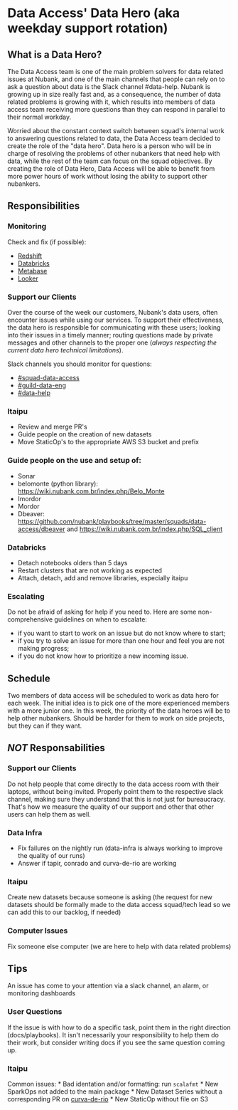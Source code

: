 # Data Access' Data Hero (aka weekday support rotation)

## What is a Data Hero?

The Data Access team is one of the main problem solvers for data related issues at Nubank, and one of the main channels that people can rely on to ask a question about data is the Slack channel #data-help. Nubank is growing up in size really fast and, as a consequence, the number of data related problems is growing with it, which results into members of data access team receiving more questions than they can respond in parallel to their normal workday. 

Worried about the constant context switch between squad's internal work to answering questions related to data, the Data Access team decided to create the role of the "data hero". Data hero is a person who will be in charge of resolving the problems of other nubankers that need help with data, while the rest of the team can focus on the squad objectives. By creating the role of Data Hero, Data Access will be able to benefit from more power hours of work without losing the ability to support other nubankers.

## Responsibilities

### Monitoring

Check and fix (if possible): 
 * [Redshift](https://console.aws.amazon.com/redshift/home?region=us-east-1#cluster-list:) 
 * [Databricks](https://nubank.cloud.databricks.com/#setting/clusters) 
 * [Metabase](https://console.aws.amazon.com/ec2/v2/home?region=us-east-1#Instances:search=metabase;sort=tag:Name)
 * [Looker](https://nubank.looker.com/admin)

### Support our Clients
Over the course of the week our customers, Nubank's data users, often encounter issues while using our services.
To support their effectiveness, the data hero is responsible for communicating with these users; looking into their issues in a timely manner; routing questions made by private messages and other channels to the proper one (_always respecting the current data hero technical limitations_).

Slack channels you should monitor for questions:

* [#squad-data-access](https://nubank.slack.com/messages/C84FAS7L6/)
* [#guild-data-eng](https://nubank.slack.com/messages/C1SNEPL5P/)
* [#data-help](https://nubank.slack.com/messages/C06F04CH1/)

### Itaipu

* Review and merge PR's
* Guide people on the creation of new datasets
* Move StaticOp's to the appropriate AWS S3 bucket and prefix

### Guide people on the use and setup of:
* Sonar
* belomonte (python library): https://wiki.nubank.com.br/index.php/Belo_Monte
* Imordor
* Mordor
* Dbeaver: https://github.com/nubank/playbooks/tree/master/squads/data-access/dbeaver and https://wiki.nubank.com.br/index.php/SQL_client

### Databricks
* Detach notebooks olders than 5 days
* Restart clusters that are not working as expected
* Attach, detach, add and remove libraries, especially itaipu

### Escalating
Do not be afraid of asking for help if you need to. Here are some non-comprehensive guidelines on when to escalate:
* if you want to start to work on an issue but do not know where to start;
* if you try to solve an issue for more than one hour and feel you are not making progress;
* if you do not know how to prioritize a new incoming issue.

## Schedule

Two members of data access will be scheduled to work as data hero for each week. The initial idea is to pick one of the more experienced members with a more junior one. In this week, the priority of the data heroes will be to help other nubankers. Should be harder for them to work on side projects, but they can if they want.

## *NOT* Responsabilities

### Support our Clients

Do not help people that come directly to the data access room with their laptops, without being invited. Properly point them to the respective slack channel, making sure they understand that this is not just for bureaucracy. That's how we measure the quality of our support and other that other users can help them as well.

### Data Infra

* Fix failures on the nightly run (data-infra is always working to improve the quality of our runs)
* Answer if tapir, conrado and curva-de-rio are working

### Itaipu

Create new datasets because someone is asking (the request for new datasets should be formally made to the data access squad/tech lead so we can add this to our backlog, if needed)

### Computer Issues

Fix someone else computer (we are here to help with data related problems)

## Tips

An issue has come to your attention via a slack channel, an alarm, or monitoring dashboards

### User Questions
If the issue is with how to do a specific task, point them in the right direction (docs/playbooks). It isn't necessarily your responsibility to help them do their work, but consider writing docs if you see the same question coming up.

### Itaipu

Common issues:
	* Bad identation and/or formatting: run `scalafmt`
	* New SparkOps not added to the main package
	* New Dataset Series without a corresponding PR on [curva-de-rio](https://github.com/nubank/curva-de-rio)
	* New StaticOp without file on S3


